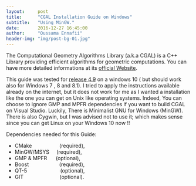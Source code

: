 ```yaml
---
layout:     post
title:      "CGAL Installation Guide on Windows"
subtitle:   "Using MinGW."
date:       2016-12-27 16:45:00
author:     "Oussama Ennafii"
header-img: "img/post-bg-01.jpg"
---
```

The Computational Geometry Algorithms Library (a.k.a CGAL) is a C++ Library providing efficient algorithms for geometric computations. You can have more detailed informations at its [official Website](https://www.cgal.org).

This guide was tested for [release 4.9](https://github.com/CGAL/cgal/releases/tag/releases%2FCGAL-4.9) on a windows 10 ( but should work also for Windows 7 , 8 and 8.1). I tried to apply the instructions available already on the internet, but it does not work for me as I wanted a installation like the one you can get on Unix like operating systems. Indeed, You can choose to ignore GMP and MPFR dependencies if you want to build CGAL on Visual Studio. Luckily, There is Minimalist GNU for Windows (MinGW). There is also Cygwin, but I was advised not to use it; which makes sense since you can get Linux on your Windows 10 now !!

Dependencies needed for this Guide:

* CMake &nbsp;&nbsp;&nbsp;&nbsp;&nbsp;&nbsp;&nbsp;&nbsp;&nbsp;&nbsp;&nbsp;&nbsp;&nbsp;&nbsp;&nbsp;&nbsp;&nbsp;&nbsp;(required),
* MinGW/MSYS&nbsp;&nbsp;&nbsp;&nbsp;&nbsp;(required),
* GMP & MPFR&nbsp;&nbsp;&nbsp;&nbsp;&nbsp;&nbsp;(optional),
* Boost&nbsp;&nbsp;&nbsp;&nbsp;&nbsp;&nbsp;&nbsp;&nbsp;&nbsp;&nbsp;&nbsp;&nbsp;&nbsp;&nbsp;&nbsp;&nbsp;&nbsp;&nbsp;&nbsp;&nbsp;&nbsp;(required),
* QT-5&nbsp;&nbsp;&nbsp;&nbsp;&nbsp;&nbsp;&nbsp;&nbsp;&nbsp;&nbsp;&nbsp;&nbsp;&nbsp;&nbsp;&nbsp;&nbsp;&nbsp;&nbsp;&nbsp;&nbsp;&nbsp;&nbsp;&nbsp;(optional),
* GIT&nbsp;&nbsp;&nbsp;&nbsp;&nbsp;&nbsp;&nbsp;&nbsp;&nbsp;&nbsp;&nbsp;&nbsp;&nbsp;&nbsp;&nbsp;&nbsp;&nbsp;&nbsp;&nbsp;&nbsp;&nbsp;&nbsp;&nbsp;&nbsp;&nbsp;(optional).

